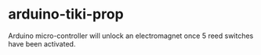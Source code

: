 # arduino-tiki-prop

Arduino micro-controller will unlock an electromagnet once 5 reed switches have been activated.
